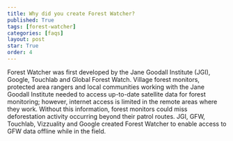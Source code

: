 ```yaml
---
title: Why did you create Forest Watcher?
published: True
tags: [forest-watcher]
categories: [faqs]
layout: post
star: True
order: 4
---
```

<div class="content">
	<p>Forest Watcher was first developed by the Jane Goodall Institute (JGI), Google, Touchlab and Global Forest Watch. Village forest monitors, protected area rangers and local communities working with the Jane Goodall Institute needed to access up-to-date satellite data for forest monitoring; however, internet access is limited in the remote areas where they work. Without this information, forest monitors could miss deforestation activity occurring beyond their patrol routes. JGI, GFW, Touchlab, Vizzuality and Google created Forest Watcher to enable access to GFW data offline while in the field.</p>
